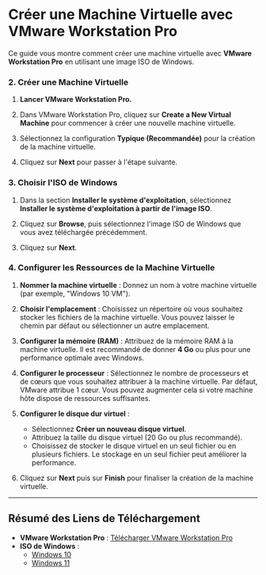 # Créer une Machine Virtuelle avec VMware Workstation Pro

Ce guide vous montre comment créer une machine virtuelle avec **VMware Workstation Pro** en utilisant une image ISO de Windows.

### 2. Créer une Machine Virtuelle

1. **Lancer VMware Workstation Pro.**

2. Dans VMware Workstation Pro, cliquez sur **Create a New Virtual Machine** pour commencer à créer une nouvelle machine virtuelle.

3. Sélectionnez la configuration **Typique (Recommandée)** pour la création de la machine virtuelle.

4. Cliquez sur **Next** pour passer à l'étape suivante.

### 3. Choisir l'ISO de Windows

1. Dans la section **Installer le système d'exploitation**, sélectionnez **Installer le système d'exploitation à partir de l'image ISO**.

2. Cliquez sur **Browse**, puis sélectionnez l'image ISO de Windows que vous avez téléchargée précédemment.

3. Cliquez sur **Next**.

### 4. Configurer les Ressources de la Machine Virtuelle

1. **Nommer la machine virtuelle** : Donnez un nom à votre machine virtuelle (par exemple, "Windows 10 VM").

2. **Choisir l'emplacement** : Choisissez un répertoire où vous souhaitez stocker les fichiers de la machine virtuelle. Vous pouvez laisser le chemin par défaut ou sélectionner un autre emplacement.

3. **Configurer la mémoire (RAM)** : Attribuez de la mémoire RAM à la machine virtuelle. Il est recommandé de donner **4 Go** ou plus pour une performance optimale avec Windows.

4. **Configurer le processeur** : Sélectionnez le nombre de processeurs et de cœurs que vous souhaitez attribuer à la machine virtuelle. Par défaut, VMware attribue 1 cœur. Vous pouvez augmenter cela si votre machine hôte dispose de ressources suffisantes.

5. **Configurer le disque dur virtuel** : 

   - Sélectionnez **Créer un nouveau disque virtuel**.
   - Attribuez la taille du disque virtuel (20 Go ou plus recommandé).
   - Choisissez de stocker le disque virtuel en un seul fichier ou en plusieurs fichiers. Le stockage en un seul fichier peut améliorer la performance.

6. Cliquez sur **Next** puis sur **Finish** pour finaliser la création de la machine virtuelle.

---

## Résumé des Liens de Téléchargement

- **VMware Workstation Pro** : [Télécharger VMware Workstation Pro](https://www.vmware.com/products/workstation-pro.html)
- **ISO de Windows** :
  - [Windows 10](https://www.microsoft.com/fr-fr/software-download/windows10)
  - [Windows 11](https://www.microsoft.com/fr-fr/software-download/windows11)
